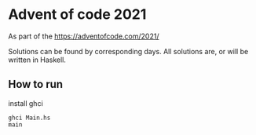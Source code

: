 # Advent of code 2021

As part of the https://adventofcode.com/2021/

Solutions can be found by corresponding days. All solutions are, or will be written in Haskell.

## How to run

install ghci

```
ghci Main.hs
main
```
